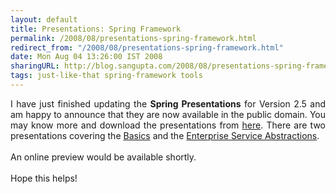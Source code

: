 ```yaml
---
layout: default
title: Presentations: Spring Framework
permalink: /2008/08/presentations-spring-framework.html
redirect_from: "/2008/08/presentations-spring-framework.html"
date: Mon Aug 04 13:26:00 IST 2008
sharingURL: http://blog.sangupta.com/2008/08/presentations-spring-framework.html
tags: just-like-that spring-framework tools
---
```

<p align="justify">I have just finished updating the <b>Spring Presentations</b> for Version 2.5 and am happy to announce that they are now available in the public domain. You may know more and download the presentations from <a href="http://code.google.com/p/azcarya/wiki/SpringFramework">here</a>. There are two presentations covering the <a href="http://azcarya.googlecode.com/files/Spring%20Basics.ppsx">Basics</a> and the <a href="http://azcarya.googlecode.com/files/Spring%20Abstractions.ppsx">Enterprise Service Abstractions</a>.<br><br>An online preview would be available shortly.<br><br>Hope this helps!<br></p>
